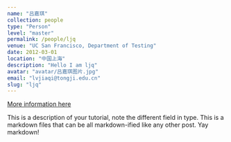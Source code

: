 ```yaml
---
name: "吕嘉琪"
collection: people
type: "Person"
level: "master"
permalink: /people/ljq
venue: "UC San Francisco, Department of Testing"
date: 2012-03-01
location: "中国上海"
description: "Hello I am ljq"
avatar: "avatar/吕嘉琪图片.jpg"
email: "lvjiaqi@tongji.edu.cn"
slug: "ljq"
---
```



[More information here](http://exampleurl.com)

This is a description of your tutorial, note the different field in type. This is a markdown files that can be all markdown-ified like any other post. Yay markdown!